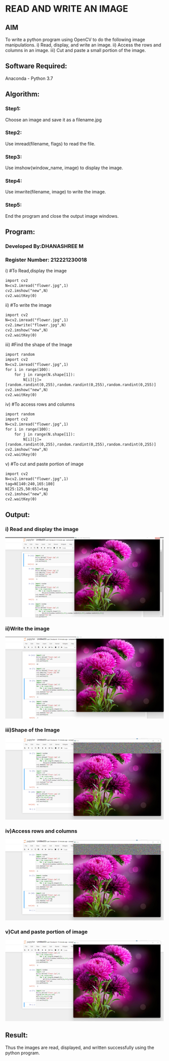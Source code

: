 # READ AND WRITE AN IMAGE
## AIM
To write a python program using OpenCV to do the following image manipulations.
i) Read, display, and write an image.
ii) Access the rows and columns in an image.
iii) Cut and paste a small portion of the image.

## Software Required:
Anaconda - Python 3.7
## Algorithm:
### Step1:
Choose an image and save it as a filename.jpg
### Step2:
Use imread(filename, flags) to read the file.
### Step3:
Use imshow(window_name, image) to display the image.
### Step4:
Use imwrite(filename, image) to write the image.
### Step5:
End the program and close the output image windows.
## Program:
### Developed By:DHANASHREE M
### Register Number: 212221230018
i) #To Read,display the image
```
import cv2
N=cv2.imread("flower.jpg",1)
cv2.imshow("new",N)
cv2.waitKey(0)  

```
ii) #To write the image
```
import cv2
N=cv2.imread("flower.jpg",1)
cv2.imwrite("flower.jpg",N)
cv2.imshow("new",N)
cv2.waitKey(0)
```
iii) #Find the shape of the Image
```
import random
import cv2
N=cv2.imread("flower.jpg",1)
for i in range(100):
    for j in range(N.shape[1]):
        N[i][j]=[random.randint(0,255),random.randint(0,255),random.randint(0,255)]
cv2.imshow("new",N)
cv2.waitKey(0)
```
iv) #To access rows and columns

```
import random
import cv2
N=cv2.imread("flower.jpg",1)
for i in range(100):
    for j in range(N.shape[1]):
        N[i][j]=[random.randint(0,255),random.randint(0,255),random.randint(0,255)]
cv2.imshow("new",N)
cv2.waitKey(0)
```
v) #To cut and paste portion of image
```
import cv2
N=cv2.imread("flower.jpg",1)
tag=N[140:240,165:180]
N[25:125,50:65]=tag
cv2.imshow("new",N)
cv2.waitKey(0)
```

## Output:

### i) Read and display the image

![output](./dip%20ex1.png)

### ii)Write the image

![output](./dipex12.png)

### iii)Shape of the Image

![output](./dipex13.png)

### iv)Access rows and columns
![output](./dipex14.png)

### v)Cut and paste portion of image
![output](./dipex15.png)

## Result:
Thus the images are read, displayed, and written successfully using the python program.


